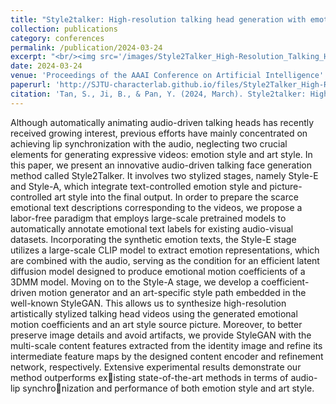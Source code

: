 ```yaml
---
title: "Style2talker: High-resolution talking head generation with emotion style and art style"
collection: publications
category: conferences
permalink: /publication/2024-03-24
excerpt: "<br/><img src='/images/Style2Talker_High-Resolution_Talking_Head_Generation_with_Emotion_Style_and_Art_Style.png'>"
date: 2024-03-24
venue: 'Proceedings of the AAAI Conference on Artificial Intelligence'
paperurl: 'http://SJTU-characterlab.github.io/files/Style2Talker_High-Resolution_Talking_Head_Generation_with_Emotion_Style_and_Art_Style.pdf'
citation: 'Tan, S., Ji, B., & Pan, Y. (2024, March). Style2talker: High-resolution talking head generation with emotion style and art style. In Proceedings of the AAAI Conference on Artificial Intelligence (Vol. 38, No. 5, pp. 5079-5087).'
---
```


Although automatically animating audio-driven talking heads has recently received growing interest, previous efforts have mainly concentrated on achieving lip synchronization with the audio, neglecting two crucial elements for generating expressive videos: emotion style and art style. In this paper, we present an innovative audio-driven talking face generation method called Style2Talker. It involves two stylized stages, namely Style-E and Style-A, which integrate text-controlled emotion style and picture-controlled art style into the final output. In order to prepare the scarce emotional text descriptions corresponding to the videos, we propose a labor-free paradigm that employs large-scale pretrained models to automatically annotate emotional text labels for existing audio-visual datasets. Incorporating the synthetic emotion texts, the Style-E stage utilizes a large-scale CLIP model to extract emotion representations, which are combined with the audio, serving as the condition for an efficient latent diffusion model designed to produce emotional motion coefficients of a 3DMM model. Moving on to the Style-A stage, we develop a coefficient-driven motion generator and an art-specific style path embedded in the well-known StyleGAN. This allows us to synthesize high-resolution artistically stylized talking head videos using the generated emotional motion coefficients and an art style source picture. Moreover, to better preserve image details and avoid artifacts, we provide StyleGAN with the multi-scale content features extracted from the identity image and refine its intermediate feature maps by the designed content encoder and refinement network, respectively. Extensive
experimental results demonstrate our method outperforms existing state-of-the-art methods in terms of audio-lip synchronization and performance of both emotion style and art style.
